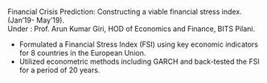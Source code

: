 Financial Crisis Prediction: Constructing a viable financial stress index.  (Jan’19- May’19).  
Under : Prof. Arun Kumar Giri, HOD of Economics and Finance, BITS Pilani.  
  
- Formulated a Financial Stress Index (FSI) using key economic indicators for 8 countries in the European Union.  
- Utilized econometric methods including GARCH and back-tested the FSI for a period of 20 years.
